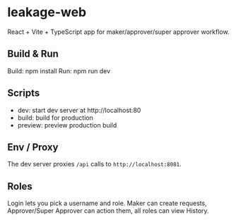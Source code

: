 # leakage-web

React + Vite + TypeScript app for maker/approver/super approver workflow.

## Build & Run
Build: npm install
Run: npm run dev

## Scripts
- dev: start dev server at http://localhost:80
- build: build for production
- preview: preview production build

## Env / Proxy
The dev server proxies `/api` calls to `http://localhost:8081`.

## Roles
Login lets you pick a username and role. Maker can create requests, Approver/Super Approver can action them, all roles can view History. 
